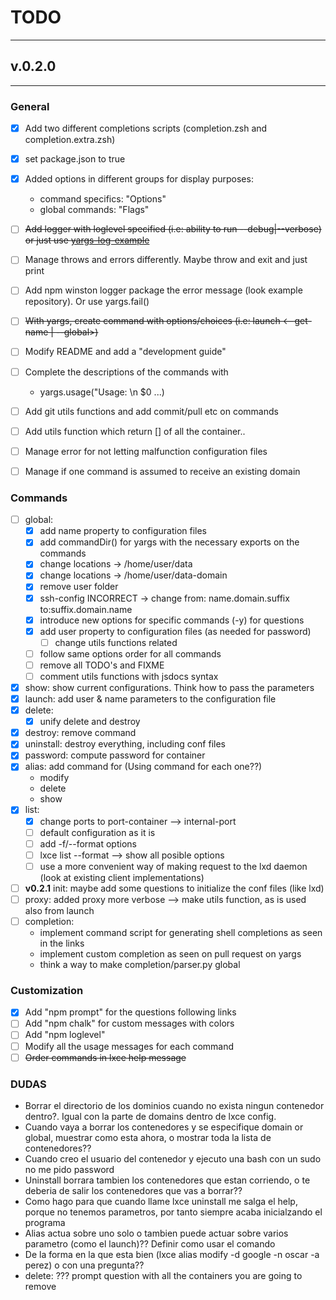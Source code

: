 # TODO
---------------------------------------------------------------------------
## v.0.2.0
---------------------------------------------------------------------------
### General
- [x] Add two different completions scripts (completion.zsh and completion.extra.zsh)
- [x] set package.json to true
- [x] Added options in different groups for display purposes:
	- command specifics: "Options"
	- global commands: "Flags"
- [ ] ~~Add logger with loglevel specified (i.e: ability to run --debug|--verbose)
      or just use [yargs-log-example](https://github.com/yargs/yargs/blob/0175677b79ffe50a9c5477631288ae10120b8a32/example/count.js#L9)~~
- [ ] Manage throws and errors differently. Maybe throw and exit and just print
- [ ] Add npm winston logger package
       the error message (look example repository). Or use yargs.fail()
- [ ] ~~With yargs, create command with options/choices
       (i.e: launch <--get-name | --global>)~~
- [ ] Modify README and add a "development guide" 
- [ ] Complete the descriptions of the commands with 
	- yargs.usage("Usage: \n $0 ...)
- [ ] Add git utils functions and add commit/pull etc on commands
- [ ] Add utils function which return [] of all the container..
- [ ] Manage error for not letting malfunction configuration files
- [ ] Manage if one command is assumed to receive an existing domain 


### Commands
- [ ] global:
    * [x] add name property to configuration files
    * [x] add commandDir() for yargs with the necessary exports on the commands 
    * [x] change locations -> /home/user/data
    * [x] change locations -> /home/user/data-domain 
    * [x] remove user folder
    * [x] ssh-config INCORRECT -> change from: name.domain.suffix to:suffix.domain.name
    * [x] introduce new options for specific commands (-y) for questions
    * [x] add user property to configuration files (as needed for password)
      - [ ] change utils functions related
    * [ ] follow same options order for all commands
    * [ ] remove all TODO's and FIXME
    * [ ] comment utils functions with jsdocs syntax 
- [x] show: show current configurations. Think how to pass the parameters
- [x] launch: add user & name parameters to the configuration file
- [x] delete: 
    * [x] unify delete and destroy 
- [x] destroy: remove command
- [x] uninstall: destroy everything, including conf files
- [x] password: compute password for container 
- [x] alias: add command for (Using command for each one??)
    * modify
    * delete
    * show
- [x] list: 
    * [x] change ports to port-container --> internal-port
    * [ ] default configuration as it is
    * [ ] add -f/--format options
    * [ ] lxce list --format --> show all posible options
    * [ ] use a more convenient way of making request to the lxd daemon 
      (look at existing client implementations)
- [ ] **v0.2.1** init: maybe add some questions to initialize the conf files (like lxd) 
- [ ] proxy: added proxy more verbose --> make utils function, as is used also
      from launch
- [ ] completion: 
    * implement command script for generating shell completions
      as seen in the links
    * implement custom completion as seen on pull request on yargs
    * think a way to make completion/parser.py global
### Customization
- [x] Add "npm prompt" for the questions following links
- [ ] Add "npm chalk" for custom messages with colors
- [ ] Add "npm loglevel"
- [ ] Modify all the usage messages for each command
- [ ] ~~Order commands in lxce help message~~

### DUDAS
- Borrar el directorio de los dominios cuando no exista ningun contenedor dentro?. Igual con la parte de domains dentro de lxce config.
- Cuando vaya a borrar los contenedores y se especifique domain or global, muestrar como esta ahora, o mostrar toda la lista de contenedores??
- Cuando creo el usuario del contenedor y ejecuto una bash con un sudo no me pido password
- Uninstall borrara tambien los contenedores que estan corriendo, o te deberia de salir los contenedores que vas a borrar??
- Como hago para que cuando llame lxce uninstall me salga el help, porque no tenemos parametros, por tanto siempre acaba inicialzando el programa
- Alias actua sobre uno solo o tambien puede actuar sobre varios parametro (como el launch)?? Definir como usar el comando
- De la forma en la que esta bien (lxce alias modify -d google -n oscar -a perez) o con una pregunta??
- delete: ??? prompt question with all the containers you are going to remove

